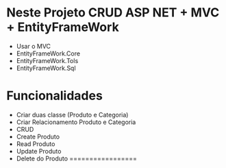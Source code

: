 # Neste Projeto CRUD ASP NET + MVC + EntityFrameWork

- Usar o MVC 
- EntityFrameWork.Core
- EntityFrameWork.Tols
- EntityFrameWork.Sql

# Funcionalidades
- Criar duas classe (Produto e Categoria)
- Criar Relacionamento Produto e Categoria
- CRUD
- Create Produto
- Read Produto
- Update Produto
- Delete do Produto
=================


